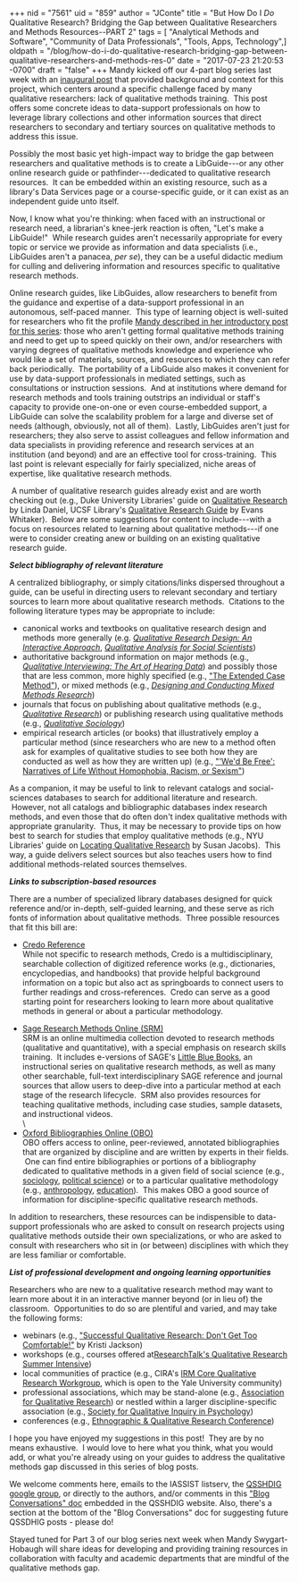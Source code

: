 +++
nid = "7561"
uid = "859"
author = "JConte"
title = "But How Do I *Do* Qualitative Research? Bridging the Gap between Qualitative Researchers and Methods Resources--PART 2"
tags = [ "Analytical Methods and Software", "Community of Data Professionals", "Tools, Apps, Technology",]
oldpath = "/blog/how-do-i-do-qualitative-research-bridging-gap-between-qualitative-researchers-and-methods-res-0"
date = "2017-07-23 21:20:53 -0700"
draft = "false"
+++
Mandy kicked off our 4-part blog series last week with an [inaugural
post](http://iassistdata.org/blog/how-do-i-do-qualitative-research-bridging-gap-between-qualitative-researchers-and-methods-resou)
that provided background and context for this project, which centers
around a specific challenge faced by many qualitative researchers: lack
of qualitative methods training.  This post offers some concrete ideas
to data-support professionals on how to leverage library collections and
other information sources that direct researchers to secondary and
tertiary sources on qualitative methods to address this issue.

Possibly the most basic yet high-impact way to bridge the gap between
researchers and qualitative methods is to create a LibGuide---or any
other online research guide or pathfinder---dedicated to qualitative
research resources.  It can be embedded within an existing resource,
such as a library's Data Services page or a course-specific guide, or it
can exist as an independent guide unto itself.

Now, I know what you're thinking: when faced with an instructional or
research need, a librarian's knee-jerk reaction is often, "Let's make a
LibGuide!"  While research guides aren't necessarily appropriate for
every topic or service we provide as information and data specialists
(i.e., LibGuides aren't a panacea, *per se*), they can be a useful
didactic medium for culling and delivering information and resources
specific to qualitative research methods.   

Online research guides, like LibGuides, allow researchers to benefit
from the guidance and expertise of a data-support professional in an
autonomous, self-paced manner.  This type of learning object is
well-suited for researchers who fit the profile [Mandy described in her
introductory post for this
series](http://iassistdata.org/blog/how-do-i-do-qualitative-research-bridging-gap-between-qualitative-researchers-and-methods-resou):
those who aren't getting formal qualitative methods training and need to
get up to speed quickly on their own, and/or researchers with varying
degrees of qualitative methods knowledge and experience who would like a
set of materials, sources, and resources to which they can refer back
periodically.  The portability of a LibGuide also makes it convenient
for use by data-support professionals in mediated settings, such as
consultations or instruction sessions.  And at institutions where demand
for research methods and tools training outstrips an individual or
staff's capacity to provide one-on-one or even course-embedded support,
a LibGuide can solve the scalability problem for a large and diverse set
of needs (although, obviously, not all of them).  Lastly, LibGuides
aren't just for researchers; they also serve to assist colleagues and
fellow information and data specialists in providing reference and
research services at an institution (and beyond) and are an effective
tool for cross-training.  This last point is relevant especially for
fairly specialized, niche areas of expertise, like qualitative research
methods.

 A number of qualitative research guides already exist and are worth
checking out (e.g., Duke University Libraries' guide on [Qualitative
Research](http://guides.library.duke.edu/qualitative-research) by Linda
Daniel, UCSF Library's [Qualitative Research
Guide](http://guides.ucsf.edu/QualitativeResearch) by Evans Whitaker).
 Below are some suggestions for content to include---with a focus on
resources related to learning about qualitative methods---if one were to
consider creating anew or building on an existing qualitative research
guide.

***Select bibliography of relevant literature***

A centralized bibliography, or simply citations/links dispersed
throughout a guide, can be useful in directing users to relevant
secondary and tertiary sources to learn more about qualitative research
methods.  Citations to the following literature types may be appropriate
to include:  

-   canonical works and textbooks on qualitative research design and
    methods more generally (e.g. [*Qualitative Research Design: An
    Interactive
    Approach*](https://us.sagepub.com/en-us/nam/qualitative-research-design/book234502),
    [*Qualitative Analysis for Social
    Scientists*](http://www.cambridge.org/us/academic/subjects/sociology/research-methods-sociology-and-criminology/qualitative-analysis-social-scientists?format=PB#CKgajQv9eyFqG2BI.97))
-   authoritative background information on major methods (e.g.,
    [*Qualitative Interviewing: The Art of Hearing
    Data*](https://us.sagepub.com/en-us/nam/qualitative-interviewing/book234196))
    and possibly those that are less common, more highly specified
    (e.g., ["The Extended Case
    Method"](http://journals.sagepub.com/doi/abs/10.1111/0735-2751.00040)),
    or mixed methods (e.g., [*Designing and Conducting Mixed Methods
    Research*](https://us.sagepub.com/en-us/nam/designing-and-conducting-mixed-methods-research/book233508))
-   journals that focus on publishing about qualitative methods (e.g.,
    [*Qualitative Research*](http://journals.sagepub.com/home/qrj)) or
    publishing research using qualitative methods (e.g., [*Qualitative
    Sociology*](https://link.springer.com/journal/11133))
-   empirical research articles (or books) that illustratively employ a
    particular method (since researchers who are new to a method often
    ask for examples of qualitative studies to see both how they are
    conducted as well as how they are written up) (e.g., ["'We'd Be
    Free': Narratives of Life Without Homophobia, Racism, or
    Sexism"](https://www.ncbi.nlm.nih.gov/pmc/articles/PMC3760739/))

As a companion, it may be useful to link to relevant catalogs and
social-sciences databases to search for additional literature and
research.  However, not all catalogs and bibliographic databases index
research methods, and even those that do often don't index qualitative
methods with appropriate granularity.  Thus, it may be necessary to
provide tips on how best to search for studies that employ qualitative
methods (e.g., NYU Libraries' guide on [Locating Qualitative
Research](http://guides.nyu.edu/qualitative) by Susan Jacobs).  This
way, a guide delivers select sources but also teaches users how to find
additional methods-related sources themselves.

***Links to subscription-based resources***

There are a number of specialized library databases designed for quick
reference and/or in-depth, self-guided learning, and these serve as rich
fonts of information about qualitative methods.  Three possible
resources that fit this bill are:   

-   [Credo Reference\
    ](http://search.credoreference.com/)While not specific to research
    methods, Credo is a multidisciplinary, searchable collection of
    digitized reference works (e.g., dictionaries, encyclopedias, and
    handbooks) that provide helpful background information on a topic
    but also act as springboards to connect users to further readings
    and cross-references.  Credo can serve as a good starting point for
    researchers looking to learn more about qualitative methods in
    general or about a particular methodology.   

<!-- -->

-   [Sage Research Methods Online (SRM)\
    ](http://methods.sagepub.com/)SRM is an online multimedia collection
    devoted to research methods (qualitative and quantitative), with a
    special emphasis on research skills training.  It includes
    e-versions of SAGE's [Little Blue
    Books](http://methods.sagepub.com/Search/SavedSearch/440), an
    instructional series on qualitative research methods, as well as
    many other searchable, full-text interdisciplinary SAGE reference
    and journal sources that allow users to deep-dive into a particular
    method at each stage of the research lifecycle.  SRM also provides
    resources for teaching qualitative methods, including case studies,
    sample datasets, and instructional videos.\
    \
-   [Oxford Bibliographies Online (OBO)\
    ](http://www.oxfordbibliographies.com/)OBO offers access to online,
    peer-reviewed, annotated bibliographies that are organized by
    discipline and are written by experts in their fields.  One can find
    entire bibliographies or portions of a bibliography dedicated to
    qualitative methods in a given field of social science (e.g.,
    [sociology](http://www.oxfordbibliographies.com/view/document/obo-9780199756384/obo-9780199756384-0043.xml),
    [political
    science](http://www.oxfordbibliographies.com/view/document/obo-9780199756223/obo-9780199756223-0107.xml?rskey=gDpfrP&result=190))
    or to a particular qualitative methodology (e.g.,
    [anthropology](http://www.oxfordbibliographies.com/view/document/obo-9780199766567/obo-9780199766567-0107.xml),
    [education](http://www.oxfordbibliographies.com/view/document/obo-9780199756810/obo-9780199756810-0175.xml)).
     This makes OBO a good source of information for discipline-specific
    qualitative research methods.  

In addition to researchers, these resources can be indispensible to
data-support professionals who are asked to consult on research projects
using qualitative methods outside their own specializations, or who are
asked to consult with researchers who sit in (or between) disciplines
with which they are less familiar or comfortable.

***List of professional development and ongoing learning
opportunities***

Researchers who are new to a qualitative research method may want to
learn more about it in an interactive manner beyond (or in lieu of) the
classroom.  Opportunities to do so are plentiful and varied, and may
take the following forms:

-   webinars (e.g., ["Successful Qualitative Research: Don't Get Too
    Comfortable!"](http://connection.sagepub.com/blog/sage-connection/2015/06/02/successful-qualitative-research-webinar-recording-with-extended-qa/)
    by Kristi Jackson)
-   workshops (e.g., courses offered at[ResearchTalk\'s Qualitative
    Research Summer
    Intensive](http://researchtalk.com/upcoming-events/))
-   local communities of practice (e.g., CIRA's [IRM Core Qualitative
    Research
    Workgroup](http://cira.yale.edu/events/irm-core-qualitative-research-workgroup-9),
    which is open to the Yale University community)
-   professional associations, which may be stand-alone (e.g.,
    [Association for Qualitative Research](https://www.aqr.org.uk/)) or
    nestled within a larger discipline-specific association (e.g.,
    [Society for Qualitative Inquiry in
    Psychology](http://qualpsy.org/))
-   conferences (e.g., [Ethnographic & Qualitative Research
    Conference](http://www.eqrc.net/))

I hope you have enjoyed my suggestions in this post!  They are by no
means exhaustive.  I would love to here what you think, what you would
add, or what you're already using on your guides to address the
qualitative methods gap discussed in this series of blog posts.  

We welcome comments here, emails to the IASSIST listserv, the [QSSHDIG
google group](https://groups.google.com/forum/#!forum/iassist-qualdata),
or directly to the authors, and/or comments in this ["Blog
Conversations"
doc](https://sites.google.com/uncg.edu/iassistqsshdig/blog-conversations)
embedded in the QSSHDIG website. Also, there\'s a section at the bottom
of the \"Blog Conversations\" doc for suggesting future QSSDHIG posts -
please do!

Stayed tuned for Part 3 of our blog series next week when Mandy
Swygart-Hobaugh will share ideas for developing and providing training
resources in collaboration with faculty and academic departments that
are mindful of the qualitative methods gap.
